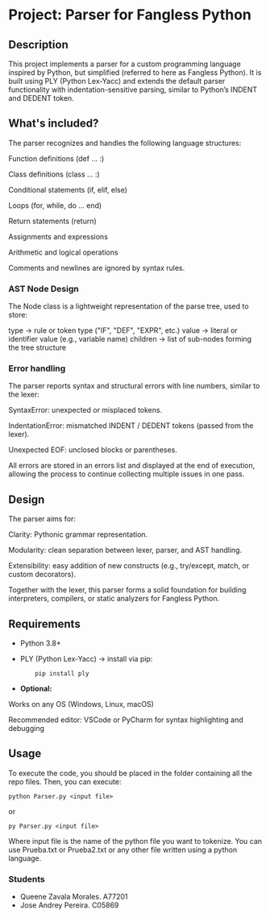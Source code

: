 # Project: Parser for Fangless Python

## Description
This project implements a parser for a custom programming language inspired by Python, but simplified (referred to here as Fangless Python).
It is built using PLY (Python Lex-Yacc) and extends the default parser functionality with indentation-sensitive parsing, similar to Python’s INDENT and DEDENT token.

## What's included? 

The parser recognizes and handles the following language structures:

Function definitions (def ... :)

Class definitions (class ... :)

Conditional statements (if, elif, else)

Loops (for, while, do ... end)

Return statements (return)

Assignments and expressions

Arithmetic and logical operations

Comments and newlines are ignored by syntax rules.

### AST Node Design

The Node class is a lightweight representation of the parse tree, used to store:

type → rule or token type ("IF", "DEF", "EXPR", etc.)
value → literal or identifier value (e.g., variable name)
children → list of sub-nodes forming the tree structure


### Error handling

The parser reports syntax and structural errors with line numbers, similar to the lexer:

SyntaxError: unexpected or misplaced tokens.

IndentationError: mismatched INDENT / DEDENT tokens (passed from the lexer).

Unexpected EOF: unclosed blocks or parentheses.

All errors are stored in an errors list and displayed at the end of execution, allowing the process to continue collecting multiple issues in one pass.


## Design 

The parser aims for:

Clarity: Pythonic grammar representation.

Modularity: clean separation between lexer, parser, and AST handling.

Extensibility: easy addition of new constructs (e.g., try/except, match, or custom decorators).

Together with the lexer, this parser forms a solid foundation for building interpreters, compilers, or static analyzers for Fangless Python.

## Requirements

* Python 3.8+

* PLY (Python Lex-Yacc) → install via pip:


          pip install ply


* **Optional:**

Works on any OS (Windows, Linux, macOS)

Recommended editor: VSCode or PyCharm for syntax highlighting and debugging

## Usage

To execute the code, you should be placed in the folder containing all the repo files. 
Then, you can execute: 

    python Parser.py <input file>

or 

    py Parser.py <input file> 

Where input file is the name of the python file you want to tokenize. You can use Prueba.txt or Prueba2.txt or any other file written using a python language. 



### Students
* Queene Zavala Morales. A77201
* Jose Andrey Pereira. C05869
